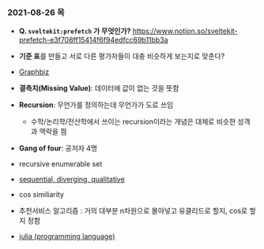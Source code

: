 ### 2021-08-26 목

- **Q. `sveltekit:prefetch` 가 무엇인가?** 
https://www.notion.so/sveltekit-prefetch-e3f708ff15414f6f94edfcc69b11bb3a 

- **기준 표**를 만들고 서로 다른 평가자들이 대충 비슷하게 보는지로 맞춘다?

- [Graphbiz](https://graphviz.org/)

- **결측치(Missing Value)**: 데이터에 값이 없는 것을 뜻함 

- **Recursion**: 무언가를 정의하는데 무언가가 도로 쓰임
  - 수학/논리학/전산학에서 쓰이는 recursion이라는 개념은 대체로 비슷한 성격과 맥락을 띔

- **Gang of four**: 공저자 4명

- recursive enumerable set

- [sequential, diverging, qualitative](http://googlemapsmania.blogspot.com/2021/03/color-schemes-for-maps.html)

- cos similiarity

- 추천서비스 알고리즘
: 거의 대부분 n차원으로 몰아넣고 유클리드로 할지, cos로 할지 정함

- [julia (programming language)](https://julialang.org/)